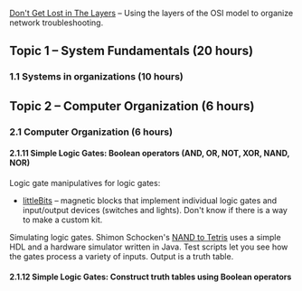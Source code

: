 [Don't Get Lost in The Layers](http://www.flukenetworks.com/content/don-t-get-lost-layers-video) – Using the layers of the OSI model to organize network troubleshooting.

## Topic 1 – System Fundamentals (20 hours)

### 1.1 Systems in organizations (10 hours)

## Topic 2 – Computer Organization (6 hours)

### 2.1 Computer Organization (6 hours)

#### 2.1.11 Simple Logic Gates: Boolean operators (AND, OR, NOT, XOR, NAND, NOR)

Logic gate manipulatives for logic gates:

* [littleBits](littlebits.cc) – magnetic blocks that implement individual logic gates and input/output devices (switches and lights). Don't know if there is a way to make a custom kit.

Simulating logic gates. Shimon Schocken's [NAND to Tetris](http://nand2tetris.org) uses a simple HDL and a hardware simulator written in Java. Test scripts let you see how the gates process a variety of inputs. Output is a truth table.

#### 2.1.12 Simple Logic Gates: Construct truth tables using Boolean operators
